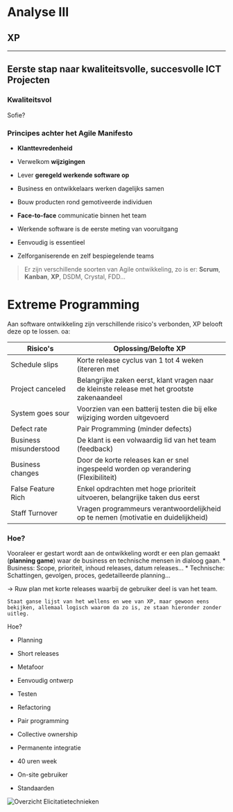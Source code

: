# Analyse III
## XP
---
## Eerste stap naar kwaliteitsvolle, succesvolle ICT Projecten
### Kwaliteitsvol

Sofie?

### Principes achter het Agile Manifesto
* **Klanttevredenheid**

* Verwelkom **wijzigingen**

* Lever **geregeld werkende software op**

* Business en ontwikkelaars werken dagelijks samen

* Bouw producten rond gemotiveerde individuen

* **Face-to-face** communicatie binnen het team

* Werkende software is de eerste meting van vooruitgang

* Eenvoudig is essentieel

* Zelforganiserende en zelf bespiegelende teams

> Er zijn verschillende soorten van Agile ontwikkeling, zo is er: **Scrum**, **Kanban**, **XP**, DSDM, Crystal, FDD...

# Extreme Programming
Aan software ontwikkeling zijn verschillende risico's verbonden, XP belooft deze op te lossen. oa:


| Risico's | Oplossing/Belofte XP |
| ------ | ------------- |
| Schedule slips | Korte release cyclus van 1 tot 4 weken (itereren met  |klant), waarbij taken 1 tot 3 man-dagen duren |
| Project canceled | Belangrijke zaken eerst, klant vragen naar de kleinste release met het grootste zakenaandeel |
| System goes sour | Voorzien van een batterij testen die bij elke wijziging worden uitgevoerd |
| Defect rate | Pair Programming (minder defects) |
| Business misunderstood | De klant is een volwaardig lid van het team (feedback) |
| Business changes | Door de korte releases kan er snel ingespeeld worden op verandering (Flexibiliteit) |
| False Feature Rich | Enkel opdrachten met hoge prioriteit uitvoeren, belangrijke taken dus eerst |
| Staff Turnover | Vragen programmeurs verantwoordelijkheid op te nemen (motivatie en duidelijkheid) |

### Hoe?
Vooraleer er gestart wordt aan de ontwikkeling wordt er een plan gemaakt (**planning game**)  waar de business en technische mensen in dialoog gaan.
        * Business: Scope, prioriteit, inhoud releases, datum releases...
        * Technische: Schattingen, gevolgen, proces, gedetailleerde planning...

-> Ruw plan met korte releases waarbij de gebruiker deel is van het team.

`Staat ganse lijst van het wellens en wee van XP, maar gewoon eens bekijken, allemaal logisch waarom da zo is, ze staan hieronder zonder uitleg.`

Hoe?
* Planning

* Short releases

* Metafoor

* Eenvoudig ontwerp

* Testen

* Refactoring

* Pair programming

* Collective ownership

* Permanente integratie

* 40 uren week

* On-site gebruiker

* Standaarden

![Overzicht Elicitatietechnieken](http://users.hogent.be/~427143la/images/XPSchema.PNG "XP")
